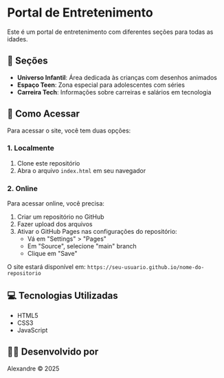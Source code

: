 # Portal de Entretenimento

Este é um portal de entretenimento com diferentes seções para todas as idades.

## 🌟 Seções

- **Universo Infantil**: Área dedicada às crianças com desenhos animados
- **Espaço Teen**: Zona especial para adolescentes com séries
- **Carreira Tech**: Informações sobre carreiras e salários em tecnologia

## 🚀 Como Acessar

Para acessar o site, você tem duas opções:

### 1. Localmente
1. Clone este repositório
2. Abra o arquivo `index.html` em seu navegador

### 2. Online
Para acessar online, você precisa:

1. Criar um repositório no GitHub
2. Fazer upload dos arquivos
3. Ativar o GitHub Pages nas configurações do repositório:
   - Vá em "Settings" > "Pages"
   - Em "Source", selecione "main" branch
   - Clique em "Save"

O site estará disponível em: `https://seu-usuario.github.io/nome-do-repositorio`

## 💻 Tecnologias Utilizadas

- HTML5
- CSS3
- JavaScript

## 👨‍💻 Desenvolvido por

Alexandre &copy; 2025 